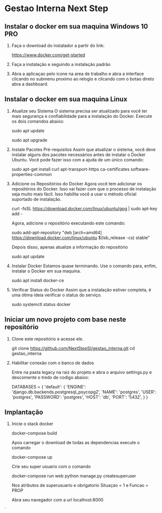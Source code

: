 # Gestao Interna Next Step

## Instalar o docker em sua maquina Windows 10 PRO

1. Faça o download do instalador a partir do link:
   
   https://www.docker.com/get-started

2. Faça a instalação e seguindo a instalação padrão

3. Abra a aplicaçao pelo icone na area de trabalho e abra a interface
   clicando no submenu proximo ao relogio e clicando com o botao direto abra a dashboard.



## Instalar o docker em sua maquina Linux

1. Atualize seu Sistema
   O sistema precisa ser atualizado para você ter mais segurança e confiabilidade para a instalação do Docker. 
   Execute os dois comandos abaixo:

   sudo apt update

   sudo apt upgrade

2. Instale Pacotes Pré-requisitos
   Assim que atualizar o sistema, você deve instalar alguns dos pacotes necessários antes de instalar o Docker Ubuntu. 
   Você pode fazer isso com a ajuda de um único comando:
  
   sudo apt-get install  curl apt-transport-https ca-certificates software-properties-common

3. Adicione os Repositórios do Docker
   Agora você tem adicionar os repositórios do Docker. 
   Isso vai fazer com que o processo de instalação seja muito mais fácil.
   Isso habilita você a usar o método oficial suportado de instalação.
   
   curl -fsSL https://download.docker.com/linux/ubuntu/gpg | sudo apt-key add -

   Agora, adicione o repositório executando este comando:

   sudo add-apt-repository "deb [arch=amd64] https://download.docker.com/linux/ubuntu $(lsb_release -cs) stable"

   Depois disso, apenas atualize a informação do repositório

   sudo apt update

4. Instalar Docker
   Estamos quase terminando. Use o comando para, enfim, instalar o Docker em sua maquina.
   
   sudo apt install docker-ce

5. Verificar Status do Docker
   Assim que a instalação estiver completa, é uma ótima ideia verificar o status do serviço.

   sudo systemctl status docker

## Iniciar um novo projeto com base neste repositório

1. Clone este repositório e acesse ele.
    
   git clone https://github.com/NextStepSI/gestao_interna.git
   cd gestao_interna


2. Habilitar conexão com o banco de dados 

   Entre na pasta legacy na raiz do projeto e abra o arquivo settings.py e descomente o tredo de codigo abaixo:
   
   DATABASES = {
    'default': {
        'ENGINE': 'django.db.backends.postgresql_psycopg2',
        'NAME': 'postgres',
        'USER': 'postgres',
        'PASSWORD': 'postgres',
        'HOST': 'db',
        'PORT': '5432',
      }
   }
 

## Implantação

1. Inicie o stack docker
 
   docker-compose build

   Apos carregar o download de todas as dependencias execute o comando
  
   docker-compose up
   
   Crie seu super usuario com o comando 

   docker-compose run web python manage.py createsuperuser

   Nos atributos de superusuario e obrigatorio Situaçao = 1 e Funcao = PROP

   Abra seu navegador com a url localhost:8000

`
